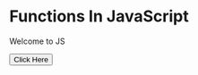 <!Doctype html>

<html>
 
 <head>
 
<script> 
 function hello(){
 
   document.getElementById("demo").innerHTML = "Let's Learn JS."
   
 }
</script>
</head>
<body>
<h1> Functions In JavaScript</h1>
<p id="demo"> Welcome to JS</p>
<input type="button" value="Click Here" onclick="hello()">
</body>
</html>

